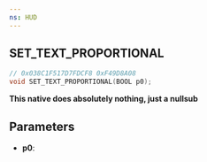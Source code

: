 ```yaml
---
ns: HUD
---
```

## SET_TEXT_PROPORTIONAL

```c
// 0x038C1F517D7FDCF8 0xF49D8A08
void SET_TEXT_PROPORTIONAL(BOOL p0);
```

**This native does absolutely nothing, just a nullsub**

## Parameters
* **p0**: 

